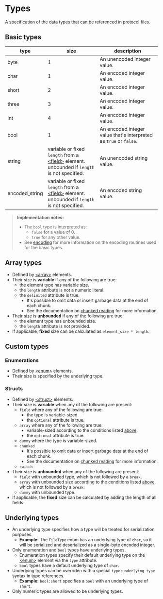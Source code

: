 # Types
A specification of the data types that can be referenced in protocol files.

## Basic types

| type           | size                                                                                                                            | description                                                       |
|----------------|---------------------------------------------------------------------------------------------------------------------------------|-------------------------------------------------------------------|
| byte           | 1                                                                                                                               | An unencoded integer value.                                       |
| char           | 1                                                                                                                               | An encoded integer value.                                         |
| short          | 2                                                                                                                               | An encoded integer value.                                         |
| three          | 3                                                                                                                               | An encoded integer value.                                         |
| int            | 4                                                                                                                               | An encoded integer value.                                         |
| bool           | 1                                                                                                                               | An encoded integer value that's interpreted as `true` or `false`. |
| string         | variable or fixed `length` from a [\<field>](elements.md#the-field-element) element.<br>unbounded if `length` is not specified. | An unencoded string value.                                        |
| encoded_string | variable or fixed `length` from a [\<field>](elements.md#the-field-element) element.<br>unbounded if `length` is not specified. | An encoded string value.                                          |

> **Implementation notes:**
> - The `bool` type is interpreted as:
>   - `false` for a value of 0.
>   - `true` for any other value.
> - See [encoding](encoding.md) for more information on the encoding routines used for the basic types.

## Array types
- Defined by [\<array>](elements.md#the-array-element) elements.
- Their size is **variable** if any of the following are true:
    - the element type has variable size.
    - the `length` attribute is not a numeric literal.
    - the `delimited` attribute is true.
        - It's possible to omit data or insert garbage data at the end of each chunk.
        - See the documentation on [chunked reading](chunks.md) for more information.
- Their size is **unbounded** if any of the following are true:
    - the element type has unbounded size.
    - the `length` attribute is not provided.
- If applicable, **fixed** size can be calculated as `element_size * length`.

## Custom types

### Enumerations
- Defined by [\<enum>](elements.md#the-enum-element) elements.
- Their size is specified by the underlying type.

### Structs
- Defined by [\<struct>](elements.md#the-struct-element) elements.
- Their size is **variable** when any of the following are present:
    - `field` where any of the following are true:
        - the type is variable-sized.
        - the `optional` attribute is true.
    - `array` where any of the following are true:
        - variable-sized according to the conditions listed [above](#array-types).
        - the `optional` attribute is true.
    - `dummy` where the type is variable-sized.
    - `chunked`
        - It's possible to omit data or insert garbage data at the end of each chunk.
        - See the documentation on [chunked reading](chunks.md) for more information.
     - `switch`
- Their size is **unbounded** when any of the following are present:
    - `field` with unbounded type, which is not followed by a `break`.
    - `array` with unbounded size according to the conditions listed [above](#array-types), which is not followed by a `break`.
    - `dummy` with unbounded type.
- If applicable, the **fixed** size can be calculated by adding the length of all fields.

## Underlying types
- An underlying type specifies how a type will be treated for serialization purposes.
  - **Example:** The `FileType` enum has an underlying type of `char`, so it will be serialized and deserialized as a single-byte encoded integer.
- Only enumeration and `bool` types have underlying types.
  - Enumeration types specify their default underlying type on the [\<enum>](elements.md#the-enum-element) element via the `type` attribute.
  - `bool` types have a default underlying type of `char`.
- Underlying types can be overriden with a special `type:underlying_type` syntax in type references.
  - **Example:** `bool:short` specifies a `bool` with an underlying type of `short`.
- Only numeric types are allowed to be underlying types.
